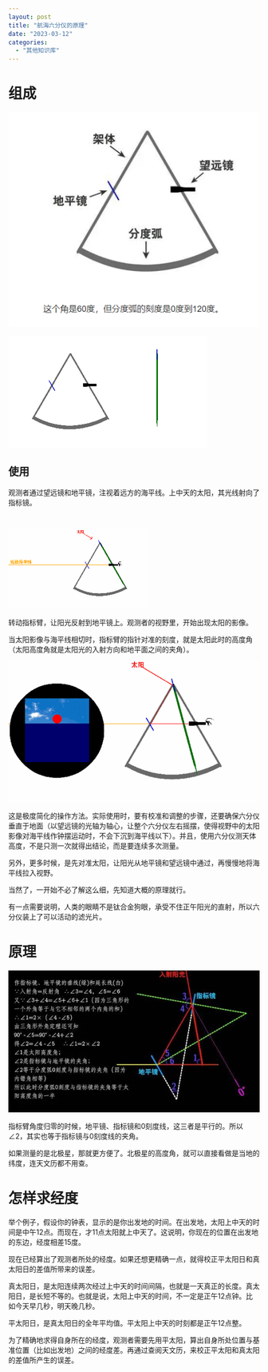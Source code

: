```yaml
---
layout: post
title: "航海六分仪的原理"
date: "2023-03-12"
categories: 
  - "其他知识库"
---
```


# 组成

[![](/assets/image/default/1678630708482.png)](http://127.0.0.1/?attachment_id=5088)

[![](/assets/image/default/93fc2e3b882e1b575333d0ffffe15d2c2078.gif)](http://127.0.0.1/?attachment_id=5089)

## 使用

观测者通过望远镜和地平镜，注视着远方的海平线。上中天的太阳，其光线射向了指标镜。

 

[![](/assets/image/default/b4cacec238211afeee2fd5a5ab261c407587.gif)](http://127.0.0.1/?attachment_id=5090)

转动指标臂，让阳光反射到地平镜上。观测者的视野里，开始出现太阳的影像。

当太阳影像与海平线相切时，指标臂的指针对准的刻度，就是太阳此时的高度角（太阳高度角就是太阳光的入射方向和地平面之间的夹角）。

[![](/assets/image/default/43b14d3250dfe5c3656820af5293aaf46861.gif)](http://127.0.0.1/?attachment_id=5091)

这是极度简化的操作方法。实际使用时，要有校准和调整的步骤，还要确保六分仪垂直于地面（以望远镜的光轴为轴心，让整个六分仪左右摇摆，使得视野中的太阳影像对海平线作钟摆运动时，不会下沉到海平线以下）。并且，使用六分仪测天体高度，不是只测一次就得出结论，而是要连续多次测量。

另外，更多时候，是先对准太阳，让阳光从地平镜和望远镜中通过，再慢慢地将海平线拉入视野。

当然了，一开始不必了解这么细，先知道大概的原理就行。

有一点需要说明，人类的眼睛不是钛合金狗眼，承受不住正午阳光的直射，所以六分仪装上了可以活动的滤光片。

# 原理

[![](/assets/image/default/1678630962337.png)](http://127.0.0.1/?attachment_id=5092)

指标臂角度归零的时候，地平镜、指标镜和0刻度线，这三者是平行的。所以∠2，其实也等于指标镜与0刻度线的夹角。

如果测量的是北极星，那就更方便了。北极星的高度角，就可以直接看做是当地的纬度，连天文历都不用查。

# 怎样求经度

举个例子，假设你的钟表，显示的是你出发地的时间。在出发地，太阳上中天的时间是中午12点。而现在，才11点太阳就上中天了。这说明，你现在的位置在出发地的东边，经度相差15度。

现在已经算出了观测者所处的经度。如果还想更精确一点，就得校正平太阳日和真太阳日的差值所带来的误差。

真太阳日，是太阳连续两次经过上中天的时间间隔，也就是一天真正的长度。真太阳日，是长短不等的。也就是说，太阳上中天的时间，不一定是正午12点钟。比如今天早几秒，明天晚几秒。

平太阳日，是真太阳日的全年平均值。平太阳上中天的时刻都是正午12点整。

为了精确地求得自身所在的经度，观测者需要先用平太阳，算出自身所处位置与基准位置（比如出发地）之间的经度差。再通过查阅天文历，来校正平太阳和真太阳的差值所产生的误差。
